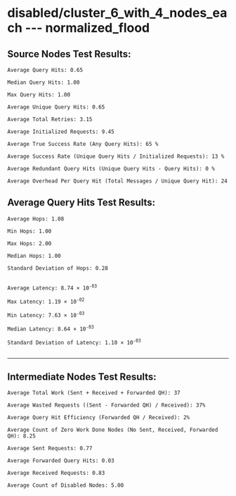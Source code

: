 # disabled/cluster_6_with_4_nodes_each --- normalized_flood
## Source Nodes Test Results:
	Average Query Hits: 0.65

	Median Query Hits: 1.00

	Max Query Hits: 1.00

	Average Unique Query Hits: 0.65

	Average Total Retries: 3.15

	Average Initialized Requests: 9.45

	Average True Success Rate (Any Query Hits): 65 %

	Average Success Rate (Unique Query Hits / Initialized Requests): 13 %

	Average Redundant Query Hits (Unique Query Hits - Query Hits): 0 %

	Average Overhead Per Query Hit (Total Messages / Unique Query Hit): 24



## Average Query Hits Test Results:
<pre><code>Average Hops: 1.08

Min Hops: 1.00

Max Hops: 2.00

Median Hops: 1.00

Standard Deviation of Hops: 0.28


Average Latency: 8.74 × 10<sup>-03</sup>

Max Latency: 1.19 × 10<sup>-02</sup>

Min Latency: 7.63 × 10<sup>-03</sup>

Median Latency: 8.64 × 10<sup>-03</sup>

Standard Deviation of Latency: 1.10 × 10<sup>-03</sup>

</code></pre>

---------------------------------------------
## Intermediate Nodes Test Results:

	Average Total Work (Sent + Received + Forwarded QH): 37

	Average Wasted Requests ((Sent - Forwarded QH) / Received): 37%

	Average Query Hit Efficiency (Forwarded QH / Received): 2%

	Average Count of Zero Work Done Nodes (No Sent, Received, Forwarded QH): 8.25

	Average Sent Requests: 0.77

	Average Forwarded Query Hits: 0.03

	Average Received Requests: 0.83

	Average Count of Disabled Nodes: 5.00

